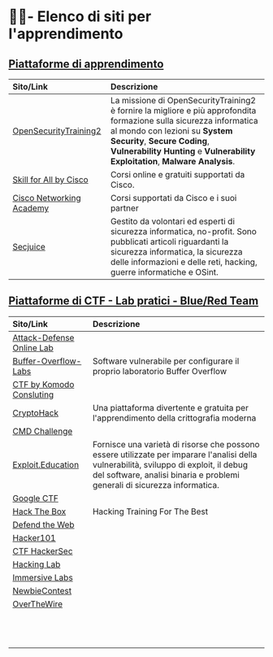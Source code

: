 # 👨‍🏫- Elenco di siti per l'apprendimento

## [Piattaforme di apprendimento](#e-learning-platforms)  

|     **Sito/Link**                                                                |     **Descrizione**                                                                                                                                                                                                                                                                        |
|:---------------------------------------------------------------------------------|:-------------------------------------------------------------------------------------------------------------------------------------------------------------------------------------------------------------------------------------------------------------------------------------------|
|     [OpenSecurityTraining2](https://opensecuritytraining.info/Home.html)         |     La missione di OpenSecurityTraining2 è fornire la migliore e più approfondita formazione sulla sicurezza informatica al mondo con lezioni su **System Security**, **Secure Coding**, **Vulnerability Hunting** e **Vulnerability Exploitation**, **Malware Analysis**.                 |
|  [Skill for All by Cisco](https://skillsforall.com/)                             |  Corsi online e gratuiti supportati da Cisco.                                                                                                                                                                                                                                              |
|  [Cisco Networking Academy](https://netacad.com)                                 |  Corsi supportati da Cisco e i suoi partner                                                                                                                                                                                                                                                |
| [Secjuice](https://www.secjuice.com)                                                 | Gestito da volontari ed esperti di sicurezza informatica, no-profit. Sono pubblicati articoli riguardanti la sicurezza informatica, la sicurezza delle informazioni e delle reti, hacking, guerre informatiche e OSint.                                                                    |  

## [Piattaforme di CTF - Lab pratici - Blue/Red Team](#practice-platforms)

| **Sito/Link** | **Descrizione** |
|:----------|:------------|
|[Attack-Defense Online Lab](https://attackdefense.com/)| |
|[Buffer-Overflow-Labs](https://github.com/CyberSecurityUP/Buffer-Overflow-Labs)|Software vulnerabile per configurare il proprio laboratorio Buffer Overflow|
|[CTF by Komodo Consluting](https://ctf.komodosec.com/index.php)| |
|[CryptoHack](https://cryptohack.org/)|Una piattaforma divertente e gratuita per l'apprendimento della crittografia moderna|
|[CMD Challenge](https://cmdchallenge.com/)| |
|[Exploit.Education](https://exploit.education/)|Fornisce una varietà di risorse che possono essere utilizzate per imparare l'analisi della vulnerabilità, sviluppo di exploit, il debug del software,  analisi binaria e problemi generali di sicurezza informatica.|
|[Google CTF](https://capturetheflag.withgoogle.com/)| |
|[Hack The Box](https://www.hackthebox.com/)|Hacking Training For The Best|
|[Defend the Web]()| |
|[Hacker101](https://www.hacker101.com/)| |
|[CTF HackerSec](https://hackersec.com/ctf/)| |
|[Hacking Lab](https://hacking-lab.com/)| |
|[Immersive Labs](https://www.immersivelabs.com/)| |
|[NewbieContest](https://www.newbiecontest.org/)| |
|[OverTheWire](https://overthewire.org/wargames/)| |
|[]()| |
|[]()| |
|[]()| |
|[]()| |
|[]()| |
|[]()| |
|[]()| |
|[]()| |
|[]()| |
|[]()| |
|[]()| |
|[]()| |
